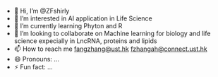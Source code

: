 - 👋 Hi, I’m @ZFshirly
- 👀 I’m interested in AI application in Life Science 
- 🌱 I’m currently learning Phyton and R
- 💞️ I’m looking to collaborate on Machine learning for biology and life science expecially in LncRNA, proteins and lipids 
- 📫 How to reach me fangzhang@ust.hk fzhangah@connect.ust.hk
- 😄 Pronouns: ...
- ⚡ Fun fact: ...

<!---
ZFshirly/ZFshirly is a ✨ special ✨ repository because its `README.md` (this file) appears on your GitHub profile.
You can click the Preview link to take a look at your changes.
--->

